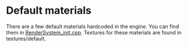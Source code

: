 # Default materials

There are a few default materials hardcoded in the engine. You can find them in [RenderSystem_init.cpp](https://github.com/dhewm/dhewm3/blob/master/neo/renderer/RenderSystem_init.cpp#L1931). Textures for these materials are found in textures/default.
